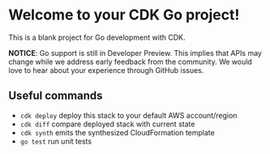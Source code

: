 # Welcome to your CDK Go project!

This is a blank project for Go development with CDK.

**NOTICE**: Go support is still in Developer Preview. This implies that APIs may change while we address early 
feedback from the community. We would love to hear about your experience through GitHub issues.

## Useful commands

 * `cdk deploy`      deploy this stack to your default AWS account/region
 * `cdk diff`        compare deployed stack with current state
 * `cdk synth`       emits the synthesized CloudFormation template
 * `go test`         run unit tests
